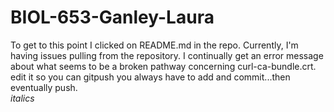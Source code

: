 # BIOL-653-Ganley-Laura
To get to this point I clicked on README.md in the repo.  Currently, I'm having issues pulling from the repository.  I continually get an error message about what seems to be a broken pathway concerning curl-ca-bundle.crt.  
edit it so you can gitpush
you always have to add and commit...then eventually push.  
*italics*

